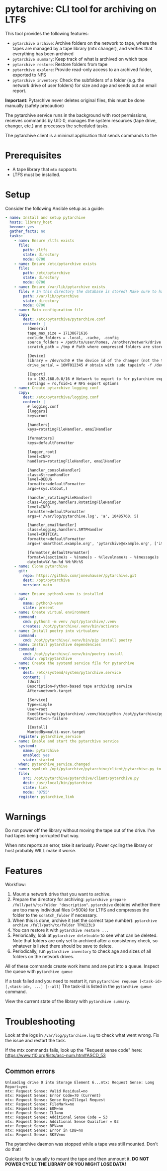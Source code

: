 # pytarchive: CLI tool for archiving on LTFS

This tool provides the following features:
- `pytarchive archive`: Archive folders on the network to tape, where the tapes are managed by a tape library (mtx changer), and verifies that everything has been archived
- `pytarchive summary`: Keep track of what is archived on which tape
- `pytarchive restore`: Restore folders from tape
- `pytarchive explore`: Provide read-only access to an archived folder, exported to NFS
- `pytarchive inventory`: Check the subfolders of a folder (e.g. the network drive of user folders) for size and age and sends out an email report.

**Important**: Pytarchive never deletes original files, this must be done manually (safety precaution)

The pytarchive service runs in the background with root permissions, receives commands by UID 0, manages the system resources (tape drive, changer, etc.) and processes the scheduled tasks. 

The pytarchive client is a minimal application that sends commands to the 

# Prerequisites

- A tape library that `mtx` supports
- LTFS must be installed.

# Setup

Consider the following Ansible setup as a guide:

```yaml
- name: Install and setup pytarchive
  hosts: library_host
  become: yes
  gather_facts: no
  tasks:
    - name: Ensure /ltfs exists
      file:
        path: /ltfs
        state: directory
        mode: 0700
    - name: Ensure /etc/pytarchive exists
      file:
        path: /etc/pytarchive
        state: directory
        mode: 0700
    - name: Ensure /var/lib/pytarchive exists
      file: # In this directory the database is stored! Make sure to have a backup of it.
        path: /var/lib/pytarchive
        state: directory
        mode: 0700
    - name: Main configuration file
      copy:
        dest: /etc/pytarchive/pytarchive.conf
        content: |
          [General]
          tape_max_size = 17138671616
          exclude_folders = .local, .cache, .config 
          source_folders = /path/to/user/homes, /another/network/drive # Paths for pytarchive inventory
          scratch_path = /tmp # Path where compressed folders are stored.

          [Device]
          library = /dev/sch0 # the device id of the changer (not the tape drive)
          drive_serial = 10WT012345 # obtain with sudo tapeinfo -f /dev/st0 

          [Export]
          to = 192.168.0.0/16 # Network to export to for pytarchive explore
          settings = ro,fsid=1 # NFS export options
    - name: Create pytarchive logging conf
      copy:
        dest: /etc/pytarchive/logging.conf
        content: |
          # logging.conf 
          [loggers]
          keys=root

          [handlers]
          keys=rotatingFileHandler, emailHandler

          [formatters]
          keys=defaultFormatter

          [logger_root]
          level=INFO
          handlers=rotatingFileHandler, emailHandler

          [handler_consoleHandler]
          class=StreamHandler
          level=DEBUG
          formatter=defaultFormatter
          args=(sys.stdout,)

          [handler_rotatingFileHandler]
          class=logging.handlers.RotatingFileHandler
          level=INFO
          formatter=defaultFormatter
          args=('/var/log/pytarchive.log', 'a', 10485760, 5)

          [handler_emailHandler]
          class=logging.handlers.SMTPHandler
          level=CRITICAL
          formatter=defaultFormatter
          args=('smarthost.example.org', 'pytarchive@example.org', ['it@example.org'], 'pyarchive: Task failed')

          [formatter_defaultFormatter]
          format=%(asctime)s - %(name)s - %(levelname)s - %(message)s
          datefmt=%Y-%m-%d %H:%M:%S
    - name: Clone pytarchive
      git:
        repo: https://github.com/joneuhauser/pytarchive.git
        dest: /opt/pytarchive
        version: main

    - name: Ensure python3-venv is installed
      apt:
        name: python3-venv
        state: present
    - name: Create virtual environment
      command:
        cmd: python3 -m venv /opt/pytarchive/.venv
        creates: /opt/pytarchive/.venv/bin/activate
    - name: Install poetry into virtualenv
      command:
        cmd: /opt/pytarchive/.venv/bin/pip install poetry
    - name: Install pytarchive dependencies
      command:
        cmd: /opt/pytarchive/.venv/bin/poetry install
        chdir: /opt/pytarchive
    - name: Create the systemd service file for pytarchive
      copy:
        dest: /etc/systemd/system/pytarchive.service
        content: |
          [Unit]
          Description=Python-based tape archiving service
          After=network.target

          [Service]
          Type=simple
          User=root
          ExecStart=/opt/pytarchive/.venv/bin/python /opt/pytarchive/pytarchive/service/service.py
          Restart=on-failure

          [Install]
          WantedBy=multi-user.target
      register: pytarchive_service
    - name: Enable and start the pytarchive service
      systemd:
        name: pytarchive
        enabled: yes
        state: started
      when: pytarchive_service.changed
    - name: symlink /opt/pytarchive/pytarchive/client/pytarchive.py to /usr/local/bin/pytarchive
      file:
        src: /opt/pytarchive/pytarchive/client/pytarchive.py
        dest: /usr/local/bin/pytarchive
        state: link
        mode: '0755'
      register: pytarchive_link
```

# Warnings

Do not power off the library without moving the tape out of the drive. I've had tapes being corrupted that way.

When mtx reports an error, take it seriously. Power cycling the library or host probably WILL make it worse.

# Features

Workflow:
  1. Mount a network drive that you want to archive. 
  1. Prepare the directory for archiving: `pytarchive prepare /full/path/to/folder "description"`. `pytarchive` decides whether there are too many individual files (>500k) for LTFS and compresses the folder to the `scratch_folder` if necessary. 
  1. When this is done, archive it (set the correct tape number): `pytarchive archive /full/path/to/folder TPN123L9`
  1. You can restore it with `pytarchive restore ...`
  1. Periorically, look at `pytarchive deleteable` to see what can be deleted. Note that folders are only set to archived after a consistency check, so whatever is listed there should be save to delete.
  1. Periodically, run `pytarchive inventory` to check age and sizes of all folders on the network drives.

All of these commands create work items and are put into a queue. Inspect the queue with `pytarchive queue` 

If a task failed and you need to restart it, run `pytarchive requeue [<task-id>[,<task-id>, ...] [--all]`
The task-id is listed in the `pytarchive queue` command. 

View the current state of the library with `pytarchive summary`.

# Troubleshooting

Look at the logs in `/var/log/pytarchive.log` to check what went wrong. Fix the issue and restart the task. 

If the mtx commands fails, look up the "Request sense code" here: https://www.t10.org/lists/asc-num.htm#ASCD_53

## Common errors

```
Unloading drive 0 into Storage Element 6...mtx: Request Sense: Long Report=yes
mtx: Request Sense: Valid Residual=no
mtx: Request Sense: Error Code=70 (Current)
mtx: Request Sense: Sense Key=Illegal Request
mtx: Request Sense: FileMark=no
mtx: Request Sense: EOM=no
mtx: Request Sense: ILI=no
mtx: Request Sense: Additional Sense Code = 53
mtx: Request Sense: Additional Sense Qualifier = 03
mtx: Request Sense: BPV=no
mtx: Request Sense: Error in CDB=no
mtx: Request Sense: SKSV=no
```

The pytarchive daemon was stopped while a tape was still mounted. Don't do that! 

Quickest fix is usually to mount the tape and then unmount it. **DO NOT POWER CYCLE THE LIBRARY OR YOU MIGHT LOSE DATA!**

